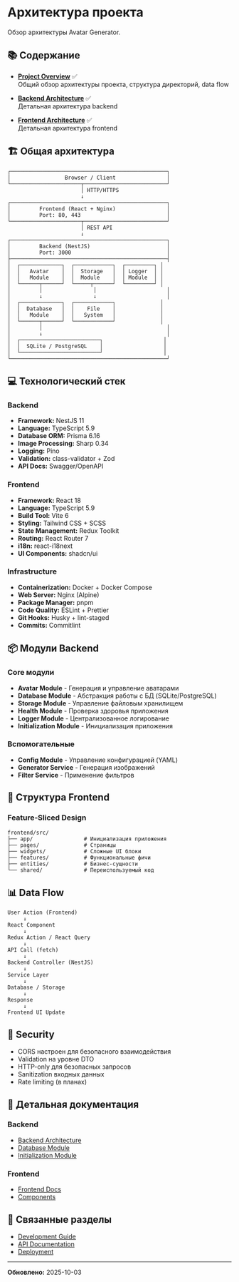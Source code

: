 # Архитектура проекта

Обзор архитектуры Avatar Generator.

## 📚 Содержание

- **[Project Overview](./OVERVIEW.md)** ✅  
  Общий обзор архитектуры проекта, структура директорий, data flow

- **[Backend Architecture](../../backend/docs/README.md)** ✅  
  Детальная архитектура backend

- **[Frontend Architecture](../../frontend/docs/README.md)** ✅  
  Детальная архитектура frontend

## 🏗️ Общая архитектура

```
┌─────────────────────────────────────────────────┐
│                 Browser / Client                │
└──────────────────────┬──────────────────────────┘
                       │ HTTP/HTTPS
                       ↓
┌─────────────────────────────────────────────────┐
│         Frontend (React + Nginx)                │
│         Port: 80, 443                           │
└──────────────────────┬──────────────────────────┘
                       │ REST API
                       ↓
┌─────────────────────────────────────────────────┐
│         Backend (NestJS)                        │
│         Port: 3000                              │
├─────────────────────────────────────────────────┤
│  ┌─────────────┐  ┌────────────┐  ┌─────────┐ │
│  │   Avatar    │  │  Storage   │  │ Logger  │ │
│  │   Module    │  │  Module    │  │ Module  │ │
│  └──────┬──────┘  └─────┬──────┘  └─────────┘ │
│         │                │                      │
│         ↓                ↓                      │
│  ┌─────────────┐  ┌────────────┐              │
│  │  Database   │  │    File    │              │
│  │   Module    │  │   System   │              │
│  └──────┬──────┘  └────────────┘              │
│         │                                       │
│         ↓                                       │
│  ┌─────────────────────────┐                   │
│  │  SQLite / PostgreSQL    │                   │
│  └─────────────────────────┘                   │
└─────────────────────────────────────────────────┘
```

## 💻 Технологический стек

### Backend

- **Framework:** NestJS 11
- **Language:** TypeScript 5.9
- **Database ORM:** Prisma 6.16
- **Image Processing:** Sharp 0.34
- **Logging:** Pino
- **Validation:** class-validator + Zod
- **API Docs:** Swagger/OpenAPI

### Frontend

- **Framework:** React 18
- **Language:** TypeScript 5.9
- **Build Tool:** Vite 6
- **Styling:** Tailwind CSS + SCSS
- **State Management:** Redux Toolkit
- **Routing:** React Router 7
- **i18n:** react-i18next
- **UI Components:** shadcn/ui

### Infrastructure

- **Containerization:** Docker + Docker Compose
- **Web Server:** Nginx (Alpine)
- **Package Manager:** pnpm
- **Code Quality:** ESLint + Prettier
- **Git Hooks:** Husky + lint-staged
- **Commits:** Commitlint

## 📦 Модули Backend

### Core модули

- **Avatar Module** - Генерация и управление аватарами
- **Database Module** - Абстракция работы с БД (SQLite/PostgreSQL)
- **Storage Module** - Управление файловым хранилищем
- **Health Module** - Проверка здоровья приложения
- **Logger Module** - Централизованное логирование
- **Initialization Module** - Инициализация приложения

### Вспомогательные

- **Config Module** - Управление конфигурацией (YAML)
- **Generator Service** - Генерация изображений
- **Filter Service** - Применение фильтров

## 🎨 Структура Frontend

### Feature-Sliced Design

```
frontend/src/
├── app/                # Инициализация приложения
├── pages/              # Страницы
├── widgets/            # Сложные UI блоки
├── features/           # Функциональные фичи
├── entities/           # Бизнес-сущности
└── shared/             # Переиспользуемый код
```

## 📊 Data Flow

```
User Action (Frontend)
     ↓
React Component
     ↓
Redux Action / React Query
     ↓
API Call (fetch)
     ↓
Backend Controller (NestJS)
     ↓
Service Layer
     ↓
Database / Storage
     ↓
Response
     ↓
Frontend UI Update
```

## 🔐 Security

- CORS настроен для безопасного взаимодействия
- Validation на уровне DTO
- HTTP-only для безопасных запросов
- Sanitization входных данных
- Rate limiting (в планах)

## 🔗 Детальная документация

### Backend

- [Backend Architecture](../../backend/docs/README.md)
- [Database Module](../../backend/docs/modules/database/README.md)
- [Initialization Module](../../backend/src/modules/initialization/README.md)

### Frontend

- [Frontend Docs](../../frontend/docs/README.md)
- [Components](../../frontend/README.md#компоненты)

## 🔗 Связанные разделы

- [Development Guide](../development/README.md)
- [API Documentation](../api/README.md)
- [Deployment](../deployment/README.md)

---

**Обновлено:** 2025-10-03
